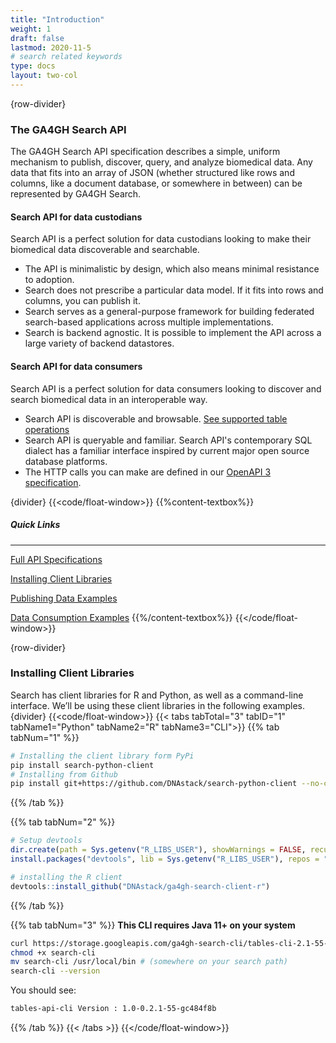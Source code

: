 ```yaml
---
title: "Introduction"
weight: 1
draft: false
lastmod: 2020-11-5
# search related keywords
type: docs
layout: two-col
---
```

{row-divider}
### The GA4GH Search API
The GA4GH Search API specification describes a simple, uniform mechanism to publish, discover, query, and analyze biomedical data. Any data that fits into an array of JSON (whether structured like rows and columns, like a document database, or somewhere in between) can be represented by GA4GH Search.

#### Search API for data custodians
Search API is a perfect solution for data custodians looking to make their biomedical data discoverable and searchable. 
- The API is minimalistic by design, which also means minimal resistance to adoption.
- Search does not prescribe a particular data model. If it fits into rows and columns, you can publish it.
- Search serves as a general-purpose framework for building federated search-based applications across multiple implementations.
- Search is backend agnostic. It is possible to implement the API across a large variety of backend datastores.

#### Search API for data consumers
Search API is a perfect solution for data consumers looking to discover and search biomedical data in an interoperable way.
- Search API is discoverable and browsable. [See supported table operations](https://github.com/ga4gh-discovery/ga4gh-search/blob/develop/SEARCHSPEC.md#discovery-and-browsing)
- Search API is queryable and familiar. Search API's contemporary SQL dialect has a familiar interface inspired by current major open source database platforms.
- The HTTP calls you can make are defined in our [OpenAPI 3 specification](/api).

{divider}
{{<code/float-window>}}
{{%content-textbox%}}
##### Quick Links
---
[Full API Specifications](/api)

[Installing Client Libraries](#installing-client-libraries)

[Publishing Data Examples](/docs/getting-started/provision-data/)

[Data Consumption Examples](/docs/getting-started/consume-data/)
{{%/content-textbox%}}
{{</code/float-window>}}

{row-divider}
### Installing Client Libraries
Search has client libraries for R and Python, as well as a command-line interface. We’ll be using these client libraries in the following examples.
{divider}
{{<code/float-window>}}
{{< tabs tabTotal="3" tabID="1" tabName1="Python" tabName2="R" tabName3="CLI">}}
{{% tab tabNum="1" %}}
```bash
# Installing the client library form PyPi
pip install search-python-client
# Installing from Github
pip install git+https://github.com/DNAstack/search-python-client --no-cache-dir
```
{{% /tab %}}

{{% tab tabNum="2" %}}
```R
# Setup devtools
dir.create(path = Sys.getenv("R_LIBS_USER"), showWarnings = FALSE, recursive = TRUE)
install.packages("devtools", lib = Sys.getenv("R_LIBS_USER"), repos = "https://cran.rstudio.com/")
```
``` R
# installing the R client
devtools::install_github("DNAstack/ga4gh-search-client-r")
```
{{% /tab %}}

{{% tab tabNum="3" %}}
**This CLI requires Java 11+ on your system**
``` bash
curl https://storage.googleapis.com/ga4gh-search-cli/tables-cli-2.1-55-gc484f8b-executable.jar > search-cli
chmod +x search-cli
mv search-cli /usr/local/bin # (somewhere on your search path)
search-cli --version
```
You should see:
``` bash
tables-api-cli Version : 1.0-0.2.1-55-gc484f8b
```
{{% /tab %}}
{{< /tabs >}}
{{</code/float-window>}}